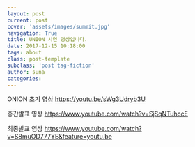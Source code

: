 ```yaml
---
layout: post
current: post
cover: 'assets/images/summit.jpg'
navigation: True
title: UNION 시연 영상입니다.
date: 2017-12-15 10:18:00
tags: about
class: post-template
subclass: 'post tag-fiction'
author: suna
categories:
---
```

ONION 초기 영상
https://youtu.be/sWg3Udryb3U

중간발표 영상
https://www.youtube.com/watch?v=SjSqNTuhccE

최종발표 영상
https://www.youtube.com/watch?v=S8muOD777YE&feature=youtu.be
